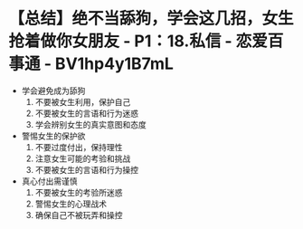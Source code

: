 # 【总结】绝不当舔狗，学会这几招，女生抢着做你女朋友 - P1：18.私信 - 恋爱百事通 - BV1hp4y1B7mL

-   学会避免成为舔狗
    1.  不要被女生利用，保护自己
    2.  不要被女生的言语和行为迷惑
    3.  学会辨别女生的真实意图和态度
-   警惕女生的保护欲
    1.  不要过度付出，保持理性
    2.  注意女生可能的考验和挑战
    3.  不要被女生的言语和行为操控
-   真心付出需谨慎
    1.  不要被女生的考验所迷惑
    2.  警惕女生的心理战术
    3.  确保自己不被玩弄和操控